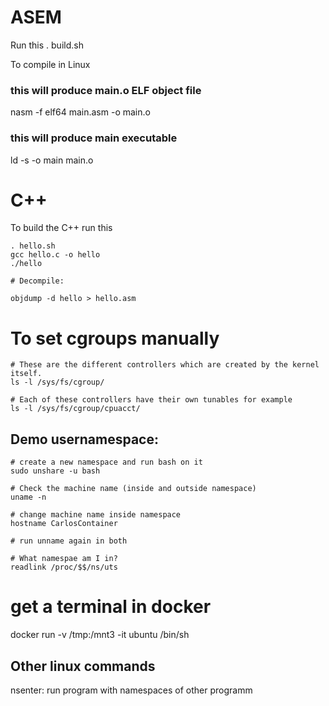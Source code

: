 # ASEM
Run this 
. build.sh

To compile in Linux
### this will produce main.o ELF object file
nasm -f elf64 main.asm -o main.o
### this will produce main executable
ld -s -o main main.o

# C++
To build the C++ run this

```
. hello.sh
gcc hello.c -o hello
./hello

# Decompile:

objdump -d hello > hello.asm
```

# To set cgroups manually

```
# These are the different controllers which are created by the kernel itself.
ls -l /sys/fs/cgroup/

# Each of these controllers have their own tunables for example
ls -l /sys/fs/cgroup/cpuacct/
```

## Demo usernamespace:
```
# create a new namespace and run bash on it
sudo unshare -u bash

# Check the machine name (inside and outside namespace)
uname -n

# change machine name inside namespace
hostname CarlosContainer

# run unname again in both

# What namespae am I in?
readlink /proc/$$/ns/uts

```

# get a terminal in docker
docker run -v /tmp:/mnt3 -it ubuntu /bin/sh



## Other linux commands
nsenter: run program with namespaces of other programm
